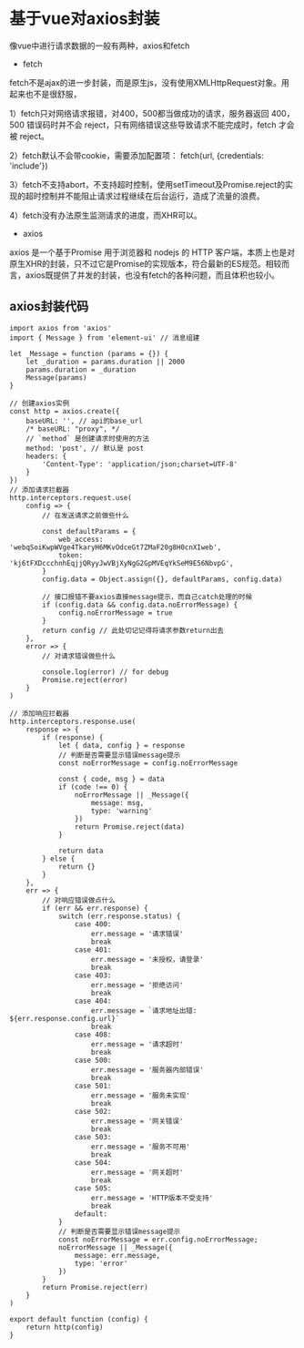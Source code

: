 <!--
 * @Autor: 卢建
 * @LastEditors: 卢建
 * @Description: 基于vue对axios封装
 * @Date: 2021-02-02 09:40:16
 * @LastEditTime: 2021-02-02 13:48:48
-->
# 基于vue对axios封装

像vue中进行请求数据的一般有两种，axios和fetch

* fetch

fetch不是ajax的进一步封装，而是原生js，没有使用XMLHttpRequest对象。用起来也不是很舒服，

1）fetch只对网络请求报错，对400，500都当做成功的请求，服务器返回 400，500 错误码时并不会 reject，只有网络错误这些导致请求不能完成时，fetch 才会被 reject。

2）fetch默认不会带cookie，需要添加配置项： fetch(url, {credentials: 'include'})

3）fetch不支持abort，不支持超时控制，使用setTimeout及Promise.reject的实现的超时控制并不能阻止请求过程继续在后台运行，造成了流量的浪费。

4）fetch没有办法原生监测请求的进度，而XHR可以。

* axios

axios 是一个基于Promise 用于浏览器和 nodejs 的 HTTP 客户端，本质上也是对原生XHR的封装，只不过它是Promise的实现版本，符合最新的ES规范。相较而言，axios既提供了并发的封装，也没有fetch的各种问题，而且体积也较小。

## axios封装代码

```
import axios from 'axios'
import { Message } from 'element-ui' // 消息组建

let _Message = function (params = {}) {
    let _duration = params.duration || 2000
    params.duration = _duration
    Message(params)
}

// 创建axios实例
const http = axios.create({
    baseURL: '', // api的base_url
    /* baseURL: "proxy", */
    // `method` 是创建请求时使用的方法
    method: 'post', // 默认是 post
    headers: {
        'Content-Type': 'application/json;charset=UTF-8'
    }
})
// 添加请求拦截器
http.interceptors.request.use(
    config => {
        // 在发送请求之前做些什么

        const defaultParams = {
            web_access: 'webqSoiKwpWVge4TkaryH6MKvOdceGt7ZMaF20g8H0cnXIweb',
            token: 'kj6tFXDccchnhEqjjQRyyJwVBjXyNgG2GpMVEqYkSeM9E56NbvpG',
        }
        config.data = Object.assign({}, defaultParams, config.data)

        // 接口报错不要axios直接message提示，而自己catch处理的时候
        if (config.data && config.data.noErrorMessage) {
            config.noErrorMessage = true
        }
        return config // 此处切记记得将请求参数return出去
    },
    error => {
        // 对请求错误做些什么

        console.log(error) // for debug
        Promise.reject(error)
    }
)

// 添加响应拦截器
http.interceptors.response.use(
    response => {
        if (response) {
            let { data, config } = response
            // 判断是否需要显示错误message提示
            const noErrorMessage = config.noErrorMessage

            const { code, msg } = data
            if (code !== 0) {
                noErrorMessage || _Message({
                    message: msg,
                    type: 'warning'
                })
                return Promise.reject(data)
            }

            return data
        } else {
            return {}
        }
    },
    err => {
        // 对响应错误做点什么
        if (err && err.response) {
            switch (err.response.status) {
                case 400:
                    err.message = '请求错误'
                    break
                case 401:
                    err.message = '未授权，请登录'
                    break
                case 403:
                    err.message = '拒绝访问'
                    break
                case 404:
                    err.message = `请求地址出错: ${err.response.config.url}`
                    break
                case 408:
                    err.message = '请求超时'
                    break
                case 500:
                    err.message = '服务器内部错误'
                    break
                case 501:
                    err.message = '服务未实现'
                    break
                case 502:
                    err.message = '网关错误'
                    break
                case 503:
                    err.message = '服务不可用'
                    break
                case 504:
                    err.message = '网关超时'
                    break
                case 505:
                    err.message = 'HTTP版本不受支持'
                    break
                default:
            }
            // 判断是否需要显示错误message提示
            const noErrorMessage = err.config.noErrorMessage;
            noErrorMessage || _Message({
                message: err.message,
                type: 'error'
            })
        }
        return Promise.reject(err)
    }
)

export default function (config) {
    return http(config)
}
```